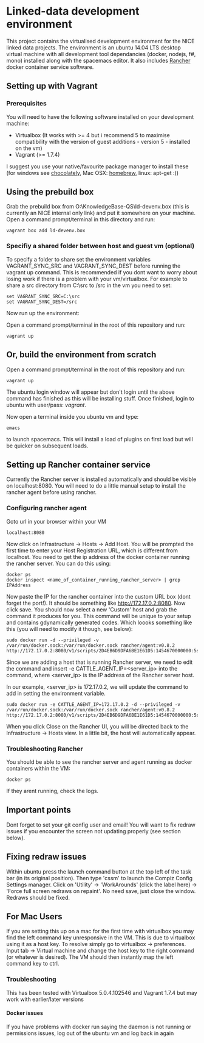 # Linked-data development environment

This project contains the virtualised development environment for the NICE linked data projects.  The environment is an ubuntu 14.04 LTS desktop virtual machine with all development tool dependancies (docker, nodejs, f#, mono) installed along with the spacemacs editor.  It also includes [Rancher](http://rancher.com/rancher/) docker container service software.

## Setting up with Vagrant

### Prerequisites

You will need to have the following software installed on your development machine: 
* Virtualbox (It works with >= 4 but i recommend 5 to maximise compatibility with the version of guest additions - version 5 -  installed on the vm)
* Vagrant (>= 1.7.4)

I suggest you use your native/favourite package manager to install these (for windows see [chocolately](https://chocolatey.org/), Mac OSX: [homebrew](), linux: apt-get :))

## Using the prebuild box

Grab the prebuild box from O:\KnowledgeBase-QS\ld-devenv.box (this is currently an NICE internal only link) and put it somewhere on your machine.  Open a command prompt/terminal in this directory and run:

```
vagrant box add ld-devenv.box
```

### Specifiy a shared folder between host and guest vm (optional)


To specify a folder to share set the environment variables VAGRANT_SYNC_SRC and VAGRANT_SYNC_DEST before running the vagrant up command.  This is recommended if you dont want to worry about losing work if there is a problem with your vm/virtualbox.
For example to share a src directory from C:\src to /src in the vm you need to set:

```
set VAGRANT_SYNC_SRC=C:\src
set VAGRANT_SYNC_DEST=/src
```

Now run up the environment:

Open a command prompt/terminal in the root of this repository and run:

```
vagrant up
```

## Or, build the environment from scratch

Open a command prompt/terminal in the root of this repository and run:
```
vagrant up
```
The ubuntu login window will appear but don't login until the above command has finished as this will be installing stuff.  Once finished, login to ubuntu with user/pass: *vagrant*.

Now open a terminal inside you ubuntu vm and type: 
```
emacs
```
to launch spacemacs.  This will install a load of plugins on first load but will be quicker on subsequent loads.

## Setting up Rancher container service

Currently the Rancher server is installed automatically and should be visible on localhost:8080. 
You will need to do a little manual setup to install the rancher agent before using rancher.

### Configuring rancher agent
Goto url in your browser within your VM

```
localhost:8080
```

Now click on Infrastructure -> Hosts -> Add Host.  You will be prompted the first time to enter your Host Registration URL, which is different from localhost.  You need to get the ip address of the docker container running the rancher server.  You can do this using:
```
docker ps
docker inspect <name_of_container_running_rancher_server> | grep IPAddress
```
Now paste the IP for the rancher container into the custom URL box (dont forget the port!).  It should be something like http://172.17.0.2:8080.  Now click save.
You should now select a new 'Custom' host and grab the command it produces for you.  This command will be unique to your setup and contains gdynamically generated codes.  Which loooks something like this (you will need to modify it though, see below):
```
sudo docker run -d --privileged -v /var/run/docker.sock:/var/run/docker.sock rancher/agent:v0.8.2 http://172.17.0.2:8080/v1/scripts/2D4EB6D9DFA6BE1E61D5:1454670000000:5scsHZbSvsPruECHdQVTN2YE7E
```

Since we are adding a host that is running Rancher server, we need to edit the command and insert -e CATTLE_AGENT_IP=<server_ip> into the command, where <server_ip> is the IP address of the Rancher server host.

In our example, <server_ip> is 172.17.0.2, we will update the command to add in setting the environment variable.

```
sudo docker run -e CATTLE_AGENT_IP=172.17.0.2 -d --privileged -v /var/run/docker.sock:/var/run/docker.sock rancher/agent:v0.8.2 http://172.17.0.2:8080/v1/scripts/2D4EB6D9DFA6BE1E61D5:1454670000000:5scsHZbSvsPruECHdQVTN2YE7E
```

When you click Close on the Rancher UI, you will be directed back to the Infrastructure -> Hosts view. In a little bit, the host will automatically appear.


### Troubleshooting Rancher
You should be able to see the rancher server and agent running as docker containers within the VM:
```
docker ps
```
If they arent running, check the logs.

## Important points

Dont forget to set your git config user and email!  You will want to fix redraw issues if you encounter the screen not updating properly (see section below).

## Fixing redraw issues
Within ubuntu press the launch command button at the top left of the task bar (in its original position).  Then type 'cssm' to launch the Compiz Config Settings manager.  Click on 'Utility' -> 'WorkArounds' (click the label here) -> 'Force full screen redraws on repaint'.  No need save, just close the window.  Redraws should be fixed.

## For Mac Users
If you are setting this up on a mac for the first time with virtualbox you may find the left command key unresponsive in the VM.  This is due to virtualbox using it as a host key.  To resolve simply go to virtualbox -> preferences.  Input tab -> Virtual machine and change the host key to the right command (or whatever is desired).  The VM should then instantly map the left command key to ctrl.

### Troubleshooting

This has been tested with Virtualbox 5.0.4.102546 and Vagrant 1.7.4 but may work with earlier/later versions

#### Docker issues
If you have problems with docker run saying the daemon is not running or permissions issues, log out of the ubuntu vm and log back in again
